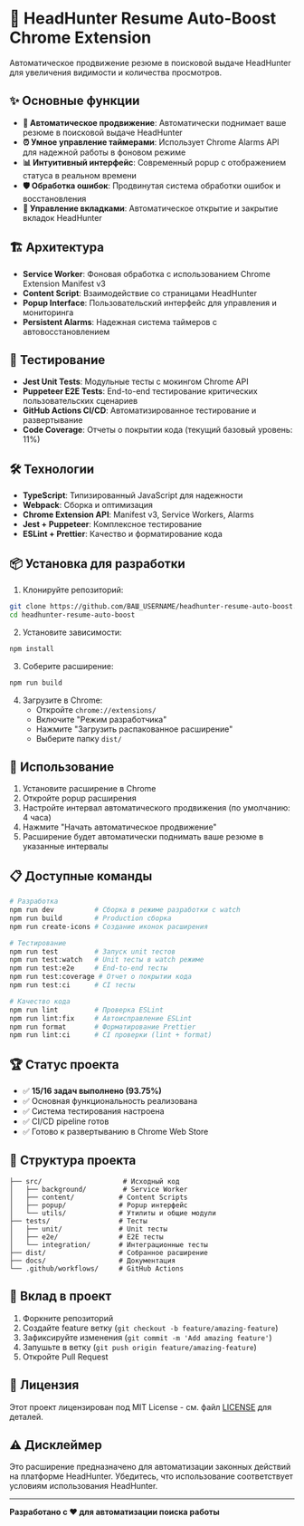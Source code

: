 # 🚀 HeadHunter Resume Auto-Boost Chrome Extension

Автоматическое продвижение резюме в поисковой выдаче HeadHunter для увеличения видимости и количества просмотров.

## ✨ Основные функции

- **🎯 Автоматическое продвижение**: Автоматически поднимает ваше резюме в поисковой выдаче HeadHunter
- **⏰ Умное управление таймерами**: Использует Chrome Alarms API для надежной работы в фоновом режиме
- **📊 Интуитивный интерфейс**: Современный popup с отображением статуса в реальном времени
- **🛡️ Обработка ошибок**: Продвинутая система обработки ошибок и восстановления
- **🔄 Управление вкладками**: Автоматическое открытие и закрытие вкладок HeadHunter

## 🏗️ Архитектура

- **Service Worker**: Фоновая обработка с использованием Chrome Extension Manifest v3
- **Content Script**: Взаимодействие со страницами HeadHunter
- **Popup Interface**: Пользовательский интерфейс для управления и мониторинга
- **Persistent Alarms**: Надежная система таймеров с автовосстановлением

## 🧪 Тестирование

- **Jest Unit Tests**: Модульные тесты с мокингом Chrome API
- **Puppeteer E2E Tests**: End-to-end тестирование критических пользовательских сценариев
- **GitHub Actions CI/CD**: Автоматизированное тестирование и развертывание
- **Code Coverage**: Отчеты о покрытии кода (текущий базовый уровень: 11%)

## 🛠️ Технологии

- **TypeScript**: Типизированный JavaScript для надежности
- **Webpack**: Сборка и оптимизация
- **Chrome Extension API**: Manifest v3, Service Workers, Alarms
- **Jest + Puppeteer**: Комплексное тестирование
- **ESLint + Prettier**: Качество и форматирование кода

## 📦 Установка для разработки

1. Клонируйте репозиторий:
```bash
git clone https://github.com/ВАШ_USERNAME/headhunter-resume-auto-boost.git
cd headhunter-resume-auto-boost
```

2. Установите зависимости:
```bash
npm install
```

3. Соберите расширение:
```bash
npm run build
```

4. Загрузите в Chrome:
   - Откройте `chrome://extensions/`
   - Включите "Режим разработчика"
   - Нажмите "Загрузить распакованное расширение"
   - Выберите папку `dist/`

## 🚀 Использование

1. Установите расширение в Chrome
2. Откройте popup расширения
3. Настройте интервал автоматического продвижения (по умолчанию: 4 часа)
4. Нажмите "Начать автоматическое продвижение"
5. Расширение будет автоматически поднимать ваше резюме в указанные интервалы

## 📋 Доступные команды

```bash
# Разработка
npm run dev          # Сборка в режиме разработки с watch
npm run build        # Production сборка
npm run create-icons # Создание иконок расширения

# Тестирование
npm run test         # Запуск unit тестов
npm run test:watch   # Unit тесты в watch режиме
npm run test:e2e     # End-to-end тесты
npm run test:coverage # Отчет о покрытии кода
npm run test:ci      # CI тесты

# Качество кода
npm run lint         # Проверка ESLint
npm run lint:fix     # Автоисправление ESLint
npm run format       # Форматирование Prettier
npm run lint:ci      # CI проверки (lint + format)
```

## 🏆 Статус проекта

- ✅ **15/16 задач выполнено (93.75%)**
- ✅ Основная функциональность реализована
- ✅ Система тестирования настроена
- ✅ CI/CD pipeline готов
- ✅ Готово к развертыванию в Chrome Web Store

## 📁 Структура проекта

```
├── src/                    # Исходный код
│   ├── background/         # Service Worker
│   ├── content/           # Content Scripts
│   ├── popup/             # Popup интерфейс
│   └── utils/             # Утилиты и общие модули
├── tests/                 # Тесты
│   ├── unit/              # Unit тесты
│   ├── e2e/               # E2E тесты
│   └── integration/       # Интеграционные тесты
├── dist/                  # Собранное расширение
├── docs/                  # Документация
└── .github/workflows/     # GitHub Actions
```

## 🤝 Вклад в проект

1. Форкните репозиторий
2. Создайте feature ветку (`git checkout -b feature/amazing-feature`)
3. Зафиксируйте изменения (`git commit -m 'Add amazing feature'`)
4. Запушьте в ветку (`git push origin feature/amazing-feature`)
5. Откройте Pull Request

## 📄 Лицензия

Этот проект лицензирован под MIT License - см. файл [LICENSE](LICENSE) для деталей.

## ⚠️ Дисклеймер

Это расширение предназначено для автоматизации законных действий на платформе HeadHunter. Убедитесь, что использование соответствует условиям использования HeadHunter.

---

**Разработано с ❤️ для автоматизации поиска работы** 